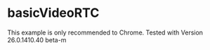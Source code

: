 basicVideoRTC
=============

This example is only recommended to Chrome.
Tested with Version 26.0.1410.40 beta-m
